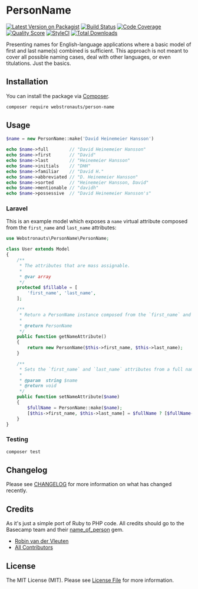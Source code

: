 # PersonName

[![Latest Version on Packagist](https://img.shields.io/packagist/v/webstronauts/person-name.svg?style=flat-square)](https://packagist.org/packages/webstronauts/person-name)
[![Build Status](https://img.shields.io/travis/com/webstronauts/php-person-name/master.svg?style=flat-square)](https://travis-ci.com/webstronauts/php-person-name)
[![Code Coverage](https://img.shields.io/scrutinizer/coverage/g/webstronauts/php-person-name/master.svg?style=flat-square)](https://scrutinizer-ci.com/g/webstronauts/php-person-name)
[![Quality Score](https://img.shields.io/scrutinizer/g/webstronauts/php-person-name.svg?style=flat-square)](https://scrutinizer-ci.com/g/webstronauts/php-person-name)
[![StyleCI](https://github.styleci.io/repos/188848621/shield?branch=master)](https://github.styleci.io/repos/188848621)
[![Total Downloads](https://img.shields.io/packagist/dt/webstronauts/person-name.svg?style=flat-square)](https://packagist.org/packages/webstronauts/person-name)

Presenting names for English-language applications where a basic model of first and last name(s) combined is sufficient. This approach is not meant to cover all possible naming cases, deal with other languages, or even titulations. Just the basics.

## Installation

You can install the package via [Composer](https://getcomposer.org).

```bash
composer require webstronauts/person-name
```

## Usage

``` php
$name = new PersonName::make('David Heinemeier Hansson')

echo $name->full        // "David Heinemeier Hansson"
echo $name->first       // "David"
echo $name->last        // "Heinemeier Hansson"
echo $name->initials    // "DHH"
echo $name->familiar    // "David H."
echo $name->abbreviated // "D. Heinemeier Hansson"
echo $name->sorted      // "Heinemeier Hansson, David"
echo $name->mentionable // "davidh"
echo $name->possessive  // "David Heinemeier Hansson's"
```

### Laravel

This is an example model which exposes a `name` virtual attribute composed from the `first_name` and `last_name` attributes:

```php
use Webstronauts\PersonName\PersonName;

class User extends Model
{
    /**
     * The attributes that are mass assignable.
     *
     * @var array
     */
    protected $fillable = [
        'first_name', 'last_name',
    ];

    /**
     * Return a PersonName instance composed from the `first_name` and `last_name` attributes.
     * 
     * @return PersonName
     */
    public function getNameAttribute()
    {
        return new PersonName($this->first_name, $this->last_name);
    }

    /** 
     * Sets the `first_name` and `last_name` attributes from a full name.
     * 
     * @param  string $name
     * @return void
     */
    public function setNameAttribute($name)
    {
        $fullName = PersonName::make($name);
        [$this->first_name, $this->last_name] = $fullName ? [$fullName->first, $fullName->last] : [null, null];
    }
}
```

### Testing

``` bash
composer test
```

## Changelog

Please see [CHANGELOG](CHANGELOG.md) for more information on what has changed recently.

## Credits

As it's just a simple port of Ruby to PHP code. All credits should go to the Basecamp team and their [name_of_person](https://github.com/basecamp/name_of_person) gem.

- [Robin van der Vleuten](https://github.com/robinvdvleuten)
- [All Contributors](../../contributors)

## License

The MIT License (MIT). Please see [License File](LICENSE) for more information.
